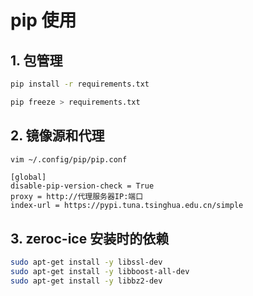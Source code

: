 # pip 使用

## 1. 包管理

```bash
pip install -r requirements.txt
```

```bash
pip freeze > requirements.txt
```

## 2. 镜像源和代理

```bash
vim ~/.config/pip/pip.conf
```

```properties
[global]
disable-pip-version-check = True
proxy = http://代理服务器IP:端口
index-url = https://pypi.tuna.tsinghua.edu.cn/simple
```

## 3. zeroc-ice 安装时的依赖

```bash
sudo apt-get install -y libssl-dev
sudo apt-get install -y libboost-all-dev
sudo apt-get install -y libbz2-dev
```
